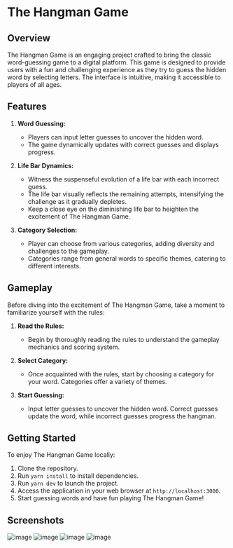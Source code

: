 # The Hangman Game

## Overview

The Hangman Game is an engaging project crafted to bring the classic word-guessing game to a digital platform. This game is designed to provide users with a fun and challenging experience as they try to guess the hidden word by selecting letters. The interface is intuitive, making it accessible to players of all ages.

## Features

1. **Word Guessing:**
   - Players can input letter guesses to uncover the hidden word.
   - The game dynamically updates with correct guesses and displays progress.

2. **Life Bar Dynamics:**
   - Witness the suspenseful evolution of a life bar with each incorrect guess.
   - The life bar visually reflects the remaining attempts, intensifying the challenge as it gradually depletes.
   - Keep a close eye on the diminishing life bar to heighten the excitement of The Hangman Game.

3. **Category Selection:**
   - Player can choose from various categories, adding diversity and challenges to the gameplay.
   - Categories range from general words to specific themes, catering to different interests.

## Gameplay

Before diving into the excitement of The Hangman Game, take a moment to familiarize yourself with the rules:

1. **Read the Rules:**
   - Begin by thoroughly reading the rules to understand the gameplay mechanics and scoring system.

2. **Select Category:**
   - Once acquainted with the rules, start by choosing a category for your word. Categories offer a variety of themes.

3. **Start Guessing:**
   - Input letter guesses to uncover the hidden word. Correct guesses update the word, while incorrect guesses progress the hangman.

## Getting Started

To enjoy The Hangman Game locally:

1. Clone the repository.
2. Run `yarn install` to install dependencies.
3. Run `yarn dev` to launch the project.
4. Access the application in your web browser at `http://localhost:3000`.
5. Start guessing words and have fun playing The Hangman Game!

## Screenshots

![image](https://github.com/BohdanShh/The-Hangman-Game/assets/99605305/608c2115-5634-43d7-abd1-2ae26ad25557)
![image](https://github.com/BohdanShh/The-Hangman-Game/assets/99605305/53c8a661-7238-46b1-954b-42138110bb57)
![image](https://github.com/BohdanShh/The-Hangman-Game/assets/99605305/341b865a-6de7-440d-9560-2c26135186da)
![image](https://github.com/BohdanShh/The-Hangman-Game/assets/99605305/0ed52273-4212-47e1-af7d-7808ced27523)
